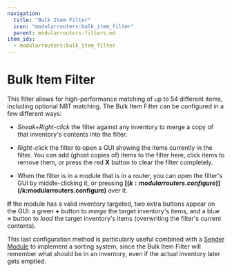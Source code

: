 ```yaml
---
navigation:
  title: "Bulk Item Filter"
  icon: "modularrouters:bulk_item_filter"
  parent: modularrouters:filters.md
item_ids:
  - modularrouters:bulk_item_filter
---
```


# Bulk Item Filter

This filter allows for high-performance matching of up to 54 different items, including optional NBT matching. The Bulk Item Filter can be configured in a few different ways:


- *Sneak+Right-click* the filter against any inventory to merge a copy of that inventory's contents into the filter.


- *Right-click* the filter to open a GUI showing the items currently in the filter. You can add (ghost copies of) items to the filter here, click items to remove them, or press the red **<Color id="dark_red">X</Color>** button to clear the filter completely.


- When the filter is in a module that is in a router, you can open the filter's GUI by middle-clicking it, or pressing **<Color id="dark_red">[$(k:modularrouters.configure)]$(/k:modularrouters.configure)</Color>** over it.

**If** the module has a valid inventory targeted, two extra buttons appear on the GUI: a green **<Color id="dark_green">+</Color>** button to *merge* the target inventory's items, and a blue **<Color id="dark_blue">=</Color>** button to *load* the target inventory's items (overwriting the filter's current contents).

This last configuration method is particularly useful combined with a [Sender Module](../modules/sender_2.md) to implement a sorting system, since the Bulk Item Filter will remember what should be in an inventory, even if the actual inventory later gets emptied.



<Recipe id="modularrouters:bulk_item_filter" />


